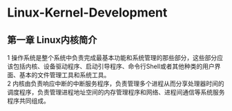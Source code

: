 # Linux-Kernel-Development
## 第一章 Linux内核简介
1 操作系统是整个系统中负责完成最基本功能和系统管理的那些部分，这些部分应该包括内核、设备驱动程序、启动引导程序、命令行Shell或者其他种类的用户界面、基本的文件管理工具和系统工具。  
2 内核由负责响应中断的中断服务程序，负责管理多个进程从而分享处理器时间的调度程序，负责管理进程地址空间的内存管理程序和网络、进程间通信等系统服务程序共同组成。
